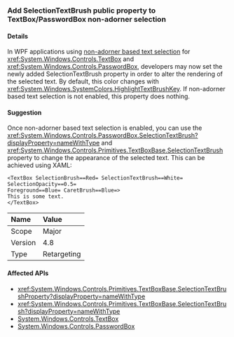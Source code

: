 ### Add SelectionTextBrush public property to TextBox/PasswordBox non-adorner selection

#### Details

In WPF applications using [non-adorner based text selection](https://github.com/Microsoft/dotnet/blob/master/Documentation/compatibility/wpf-TextBox-PasswordBox-text-selection-does-not-follow-system-colors.md) for <xref:System.Windows.Controls.TextBox> and <xref:System.Windows.Controls.PasswordBox>, developers may now set the newly added SelectionTextBrush property in order to alter the rendering of the selected text.  By default, this color changes with <xref:System.Windows.SystemColors.HighlightTextBrushKey>.  If non-adorner based text selection is not enabled, this property does nothing.

#### Suggestion

Once non-adorner based text selection is enabled, you can use the <xref:System.Windows.Controls.PasswordBox.SelectionTextBrush?displayProperty=nameWithType> and <xref:System.Windows.Controls.Primitives.TextBoxBase.SelectionTextBrush> property to change the appearance of the selected text. This can be achieved using XAML:

```xaml
<TextBox SelectionBrush==Red= SelectionTextBrush==White=  SelectionOpacity==0.5=
Foreground==Blue= CaretBrush==Blue=>
This is some text.
</TextBox>
```

| Name    | Value       |
|:--------|:------------|
| Scope   | Major       |
| Version | 4.8         |
| Type    | Retargeting |

#### Affected APIs

- <xref:System.Windows.Controls.Primitives.TextBoxBase.SelectionTextBrushProperty?displayProperty=nameWithType>
- <xref:System.Windows.Controls.Primitives.TextBoxBase.SelectionTextBrush?displayProperty=nameWithType>
- [System.Windows.Controls.TextBox](xref:System.Windows.Controls.TextBox)
- [System.Windows.Controls.PasswordBox](xref:System.Windows.Controls.PasswordBox)
